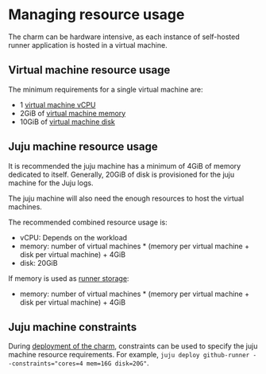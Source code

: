 # Managing resource usage

The charm can be hardware intensive, as each instance of self-hosted runner application is hosted in a virtual machine.

## Virtual machine resource usage

The minimum requirements for a single virtual machine are:

- 1 [virtual machine vCPU](https://charmhub.io/github-runner/configure#vm-cpu)
- 2GiB of [virtual machine memory](https://charmhub.io/github-runner/configure#vm-memory)
- 10GiB of [virtual machine disk](https://charmhub.io/github-runner/configure#vm-disk)

## Juju machine resource usage

It is recommended the juju machine has a minimum of 4GiB of memory dedicated to itself. Generally, 20GiB of disk is provisioned for the juju machine for the Juju logs.

The juju machine will also need the enough resources to host the virtual machines.

The recommended combined resource usage is:

- vCPU: Depends on the workload
- memory: number of virtual machines * (memory per virtual machine + disk per virtual machine) + 4GiB
- disk: 20GiB

If memory is used as [runner storage](https://charmhub.io/github-runner/docs/configure-runner-storage):

- memory: number of virtual machines * (memory per virtual machine + disk per virtual machine) + 4GiB

## Juju machine constraints

During [deployment of the charm](https://juju.is/docs/juju/juju-deploy), constraints can be used to specify the juju machine resource requirements. For example, `juju deploy github-runner --constraints="cores=4 mem=16G disk=20G"`.
